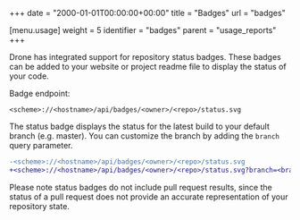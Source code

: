 +++
date = "2000-01-01T00:00:00+00:00"
title = "Badges"
url = "badges"

[menu.usage]
  weight = 5
  identifier = "badges"
  parent = "usage_reports"
+++

Drone has integrated support for repository status badges. These badges can be added to your website or project readme file to display the status of your code.

Badge endpoint:

```text
<scheme>://<hostname>/api/badges/<owner>/<repo>/status.svg
```

The status badge displays the status for the latest build to your default branch (e.g. master). You can customize the branch by adding the `branch` query parameter.

```diff
-<scheme>://<hostname>/api/badges/<owner>/<repo>/status.svg
+<scheme>://<hostname>/api/badges/<owner>/<repo>/status.svg?branch=<branch>
```

Please note status badges do not include pull request results, since the status of a pull request does not provide an accurate representation of your repository state.
